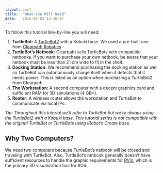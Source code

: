```yaml
---
layout: post
title:  "What You Will Need"
date:   2015-02-01 13:46:07
---
```


To follow this tutorial line-by-line you will need:

1. **TurtleBot:** A [TurtleBot2](http://www.turtlebot.com/) with a Kobuki base. We used a pre-built one from [Clearpath Robotics](http://www.clearpathrobotics.com/turtlebot_2/)
2. **TurtleBot’s Netbook:** Clearpath sells TurtleBots with compatible netbooks.  If you want to purchase your own netbook, be aware that your netbook must be less than 21 cm wide to fit in the shelf.
3. **Docking Station:** We recommend purchasing the docking station as well so TurtleBot can autonomously charge itself when it detects that it needs power.  This is listed as an option when purchasing a TurtleBot2 from Clearpath.
4. **The Workstation:** A second computer with a decent graphics card and sufficient RAM for 3D simulations (4 GB+).
5. **Router:** A wireless router allows the workstation and TurtleBot to communicate via local IPs.


*Tip: Throughout this tutorial we’ll refer to TurtleBot but we’re always using the TurtleBot2 with a Kobuki base.  This tutorial series is not compatible with the original TurtleBot or TurtleBots using iRobot’s Create base.*

## Why Two Computers?

We need two computers because TurtleBot’s netbook will be closed and traveling with TurtleBot. Also, TurtleBot’s netbook generally doesn’t have sufficient resources to handle the graphic requirements for [RViz](http://wiki.ros.org/rviz), which is the primary 3D visualization tool for ROS.

